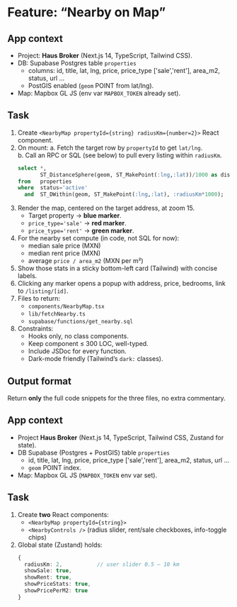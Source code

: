 # Feature: “Nearby on Map”

## App context
- Project: **Haus Broker** (Next.js 14, TypeScript, Tailwind CSS).
- DB: Supabase Postgres table `properties`
  - columns: id, title, lat, lng, price, price_type ['sale','rent'], area_m2, status, url …
  - PostGIS enabled (`geom` POINT from lat/lng).
- Map: Mapbox GL JS (env var `MAPBOX_TOKEN` already set).

## Task
1. Create `<NearbyMap propertyId={string} radiusKm={number=2}>` React component.
2. On mount:
   a. Fetch the target row by `propertyId` to get `lat/lng`.  
   b. Call an RPC or SQL (see below) to pull every listing within `radiusKm`.
      ```sql
      select *, 
             ST_DistanceSphere(geom, ST_MakePoint(:lng,:lat))/1000 as dist_km
      from   properties
      where  status='active'
        and  ST_DWithin(geom, ST_MakePoint(:lng,:lat), :radiusKm*1000);
      ```
3. Render the map, centered on the target address, at zoom 15.  
   - Target property → **blue marker**.  
   - `price_type='sale'` → **red marker**.  
   - `price_type='rent'` → **green marker**.
4. For the nearby set compute (in code, not SQL for now):  
   - median sale price (MXN)  
   - median rent price (MXN)  
   - average `price / area_m2` (MXN per m²)  
5. Show those stats in a sticky bottom-left card (Tailwind) with concise labels.
6. Clicking any marker opens a popup with address, price, bedrooms, link to `/listing/[id]`.
7. Files to return:
   - `components/NearbyMap.tsx`
   - `lib/fetchNearby.ts`
   - `supabase/functions/get_nearby.sql`
8. Constraints:
   - Hooks only, no class components.
   - Keep component ≤ 300 LOC, well-typed.
   - Include JSDoc for every function.
   - Dark-mode friendly (Tailwind’s `dark:` classes).

## Output format
Return **only** the full code snippets for the three files, no extra commentary.

## App context
- Project **Haus Broker** (Next.js 14, TypeScript, Tailwind CSS, Zustand for state).
- DB Supabase (Postgres + PostGIS) table `properties`
  - id, title, lat, lng, price, price_type ['sale','rent'], area_m2, status, url …
  - `geom` POINT index.
- Map: Mapbox GL JS (`MAPBOX_TOKEN` env var set).

## Task
1. Create **two** React components:
   - `<NearbyMap propertyId={string}>`
   - `<NearbyControls />` (radius slider, rent/sale checkboxes, info-toggle chips)
2. Global state (Zustand) holds:
   ```ts
   {
     radiusKm: 2,           // user slider 0.5 – 10 km
     showSale: true,
     showRent: true,
     showPriceStats: true,
     showPricePerM2: true
   }